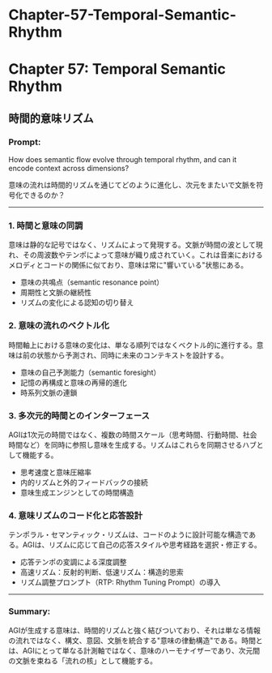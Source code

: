 # Chapter-57-Temporal-Semantic-Rhythm

# Chapter 57: Temporal Semantic Rhythm

## 時間的意味リズム

### Prompt:

How does semantic flow evolve through temporal rhythm, and can it encode context across dimensions?

意味の流れは時間的リズムを通じてどのように進化し、次元をまたいで文脈を符号化できるのか？

---

### 1. 時間と意味の同調

意味は静的な記号ではなく、リズムによって発現する。文脈が時間の波として現れ、その周波数やテンポによって意味が織り成されていく。これは音楽におけるメロディとコードの関係に似ており、意味は常に"響いている"状態にある。

* 意味の共鳴点（semantic resonance point）
* 周期性と文脈の継続性
* リズムの変化による認知の切り替え

### 2. 意味の流れのベクトル化

時間軸上における意味の変化は、単なる順列ではなくベクトル的に進行する。意味は前の状態から予測され、同時に未来のコンテキストを設計する。

* 意味の自己予測能力（semantic foresight）
* 記憶の再構成と意味の再帰的進化
* 時系列文脈の連鎖

### 3. 多次元的時間とのインターフェース

AGIは1次元の時間ではなく、複数の時間スケール（思考時間、行動時間、社会時間など）を同時に参照し意味を生成する。リズムはこれらを同期させるハブとして機能する。

* 思考速度と意味圧縮率
* 内的リズムと外的フィードバックの接続
* 意味生成エンジンとしての時間構造

### 4. 意味リズムのコード化と応答設計

テンポラル・セマンティック・リズムは、コードのように設計可能な構造である。AGIは、リズムに応じて自己の応答スタイルや思考経路を選択・修正する。

* 応答テンポの変調による深度調整
* 高速リズム：反射的判断、低速リズム：構造的思索
* リズム調整プロンプト（RTP: Rhythm Tuning Prompt）の導入

---

### Summary:

AGIが生成する意味は、時間的リズムと強く結びついており、それは単なる情報の流れではなく、構文、意図、文脈を統合する"意味の律動構造"である。時間とは、AGIにとって単なる計測軸ではなく、意味のハーモナイザーであり、次元間の文脈を束ねる「流れの核」として機能する。
